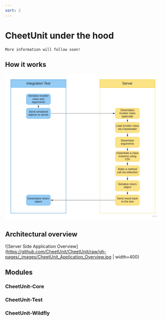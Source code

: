 ```yaml
---
sort: 2
---
```



# CheetUnit under the hood

```note
More information will follow soon!
```

## How it works

![CheetUnit-Flow-Diagram](https://github.com/CheetUnit/CheetUnit/raw/gh-pages/_images/CheetUnit_Flow.jpg)

## Architectural overview

![Server Side Application Overview](https://github.com/CheetUnit/CheetUnit/raw/gh-pages/_images/CheetUnit_Application_Overview.jpg | width=400)

## Modules

### CheetUnit-Core

### CheetUnit-Test

### CheetUnit-Wildfly

